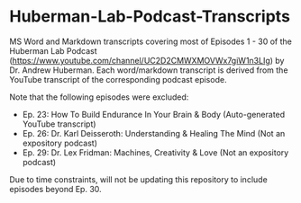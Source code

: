 # Huberman-Lab-Podcast-Transcripts
MS Word and Markdown transcripts covering most of Episodes 1 - 30 of the Huberman Lab Podcast (https://www.youtube.com/channel/UC2D2CMWXMOVWx7giW1n3LIg) by Dr. Andrew Huberman. Each word/markdown transcript is derived from the YouTube transcript of the corresponding podcast episode. 

Note that the following episodes were excluded:
- Ep. 23: How To Build Endurance In Your Brain & Body (Auto-generated YouTube transcript)
- Ep. 26: Dr. Karl Deisseroth: Understanding & Healing The Mind (Not an expository podcast)
- Ep. 29: Dr. Lex Fridman: Machines, Creativity & Love (Not an expository podcast)

Due to time constraints, will not be updating this repository to include episodes beyond Ep. 30.  

